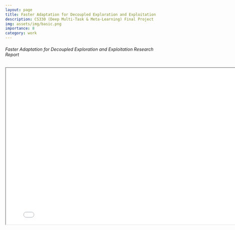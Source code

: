 ```yaml
---
layout: page
title: Faster Adaptation for Decoupled Exploration and Exploitation
description: CS330 (Deep Multi-Task & Meta-Learning) Final Project
img: assets/img/basic.png
importance: 8
category: work
---
```


<div class="caption">
    <body>
    <center>
        <h6 align="left">Faster Adaptation for Decoupled Exploration and Exploitation Research Report</h6>
        <iframe src="../CS330_Final_Project_Report.pdf" 
                width="800"
                height="500">
        </iframe>
    </center>
</body>
</div>
